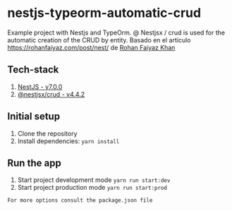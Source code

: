 # nestjs-typeorm-automatic-crud
Example project with Nestjs and TypeOrm. @ Nestjsx / crud is used for the automatic creation of the CRUD by entity. Basado en el artículo https://rohanfaiyaz.com/post/nest/ de [Rohan Faiyaz Khan](https://rohanfaiyaz.com/)

## Tech-stack
1. [NestJS - v7.0.0](https://nestjs.com/)
2. [@nestjsx/crud - v4.4.2](https://github.com/nestjsx/crud)

## Initial setup
1. Clone the repository
2. Install dependencies: ```yarn install```

## Run the app
1. Start project development mode ```yarn run start:dev```
2. Start project production mode ```yarn run start:prod```

```For more options consult the package.json file```
